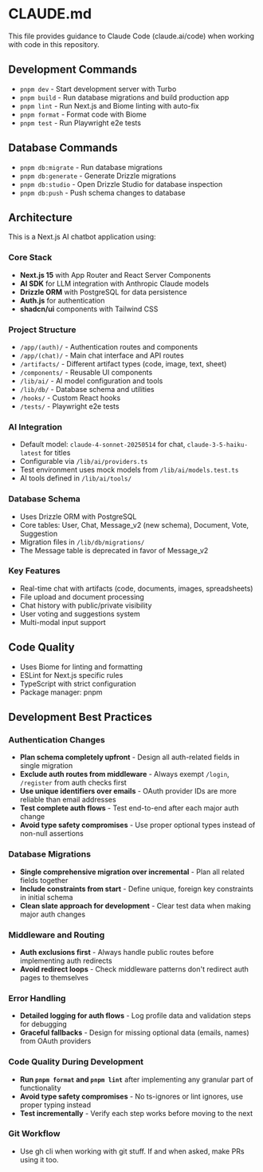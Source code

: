 # CLAUDE.md

This file provides guidance to Claude Code (claude.ai/code) when working with code in this repository.

## Development Commands

- `pnpm dev` - Start development server with Turbo
- `pnpm build` - Run database migrations and build production app
- `pnpm lint` - Run Next.js and Biome linting with auto-fix
- `pnpm format` - Format code with Biome
- `pnpm test` - Run Playwright e2e tests

## Database Commands

- `pnpm db:migrate` - Run database migrations
- `pnpm db:generate` - Generate Drizzle migrations
- `pnpm db:studio` - Open Drizzle Studio for database inspection
- `pnpm db:push` - Push schema changes to database

## Architecture

This is a Next.js AI chatbot application using:

### Core Stack
- **Next.js 15** with App Router and React Server Components
- **AI SDK** for LLM integration with Anthropic Claude models
- **Drizzle ORM** with PostgreSQL for data persistence
- **Auth.js** for authentication
- **shadcn/ui** components with Tailwind CSS

### Project Structure
- `/app/(auth)/` - Authentication routes and components
- `/app/(chat)/` - Main chat interface and API routes
- `/artifacts/` - Different artifact types (code, image, text, sheet)
- `/components/` - Reusable UI components
- `/lib/ai/` - AI model configuration and tools
- `/lib/db/` - Database schema and utilities
- `/hooks/` - Custom React hooks
- `/tests/` - Playwright e2e tests

### AI Integration
- Default model: `claude-4-sonnet-20250514` for chat, `claude-3-5-haiku-latest` for titles
- Configurable via `/lib/ai/providers.ts`
- Test environment uses mock models from `/lib/ai/models.test.ts`
- AI tools defined in `/lib/ai/tools/`

### Database Schema
- Uses Drizzle ORM with PostgreSQL
- Core tables: User, Chat, Message_v2 (new schema), Document, Vote, Suggestion
- Migration files in `/lib/db/migrations/`
- The Message table is deprecated in favor of Message_v2

### Key Features
- Real-time chat with artifacts (code, documents, images, spreadsheets)
- File upload and document processing
- Chat history with public/private visibility
- User voting and suggestions system
- Multi-modal input support

## Code Quality
- Uses Biome for linting and formatting
- ESLint for Next.js specific rules
- TypeScript with strict configuration
- Package manager: pnpm

## Development Best Practices

### Authentication Changes
- **Plan schema completely upfront** - Design all auth-related fields in single migration
- **Exclude auth routes from middleware** - Always exempt `/login`, `/register` from auth checks first
- **Use unique identifiers over emails** - OAuth provider IDs are more reliable than email addresses
- **Test complete auth flows** - Test end-to-end after each major auth change
- **Avoid type safety compromises** - Use proper optional types instead of non-null assertions

### Database Migrations
- **Single comprehensive migration over incremental** - Plan all related fields together
- **Include constraints from start** - Define unique, foreign key constraints in initial schema
- **Clean slate approach for development** - Clear test data when making major auth changes

### Middleware and Routing
- **Auth exclusions first** - Always handle public routes before implementing auth redirects
- **Avoid redirect loops** - Check middleware patterns don't redirect auth pages to themselves

### Error Handling
- **Detailed logging for auth flows** - Log profile data and validation steps for debugging
- **Graceful fallbacks** - Design for missing optional data (emails, names) from OAuth providers

### Code Quality During Development
- **Run `pnpm format` and `pnpm lint`** after implementing any granular part of functionality
- **Avoid type safety compromises** - No ts-ignores or lint ignores, use proper typing instead
- **Test incrementally** - Verify each step works before moving to the next

### Git Workflow
- Use gh cli when working with git stuff. If and when asked, make PRs using it too.